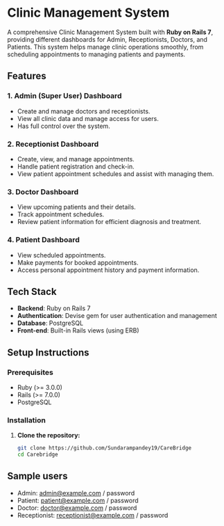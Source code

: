 # Clinic Management System

A comprehensive Clinic Management System built with **Ruby on Rails 7**, providing different dashboards for Admin, Receptionists, Doctors, and Patients. This system helps manage clinic operations smoothly, from scheduling appointments to managing patients and payments.

## Features

### 1. Admin (Super User) Dashboard
- Create and manage doctors and receptionists.
- View all clinic data and manage access for users.
- Has full control over the system.

### 2. Receptionist Dashboard
- Create, view, and manage appointments.
- Handle patient registration and check-in.
- View patient appointment schedules and assist with managing them.

### 3. Doctor Dashboard
- View upcoming patients and their details.
- Track appointment schedules.
- Review patient information for efficient diagnosis and treatment.

### 4. Patient Dashboard
- View scheduled appointments.
- Make payments for booked appointments.
- Access personal appointment history and payment information.

## Tech Stack

- **Backend**: Ruby on Rails 7
- **Authentication**: Devise gem for user authentication and management
- **Database**: PostgreSQL
- **Front-end**: Built-in Rails views (using ERB)
  
## Setup Instructions

### Prerequisites
- Ruby (>= 3.0.0)
- Rails (>= 7.0.0)
- PostgreSQL

### Installation

1. **Clone the repository:**
   ```bash
   git clone https://github.com/Sundarampandey19/CareBridge
   cd Carebridge


## Sample users

-  Admin:        admin@example.com / password
-  Patient:      patient@example.com / password
-  Doctor:       doctor@example.com / password
-  Receptionist: receptionist@example.com / password
